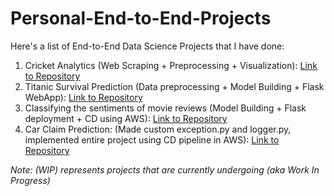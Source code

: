 # Personal-End-to-End-Projects

Here's a list of End-to-End Data Science Projects that I have done:

1) Cricket Analytics (Web Scraping + Preprocessing + Visualization): [Link to Repository](https://github.com/yashdoshi247/End-to-End-Cricket-Analytics)
2) Titanic Survival Prediction (Data preprocessing + Model Building + Flask WebApp): [Link to Repository](https://github.com/yashdoshi247/Titanic-Survival-Prediction)
3) Classifying the sentiments of movie reviews (Model Building + Flask deployment + CD using AWS): [Link to Repository](https://github.com/yashdoshi247/Movie-Reviews-Analysis)
4) Car Claim Prediction: (Made custom exception.py and logger.py, implemented entire project using CD pipeline in AWS): [Link to Repository](https://github.com/yashdoshi247/Car-Insurance-Claim-Prediction)

*Note: (WIP) represents projects that are currently undergoing (aka Work In Progress)*

